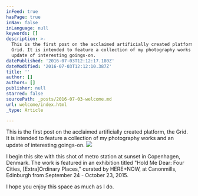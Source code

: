 ```yaml
---
inFeed: true
hasPage: true
inNav: false
inLanguage: null
keywords: []
description: >-
  This is the first post on the acclaimed artificially created platform, the
  Grid. It is intended to feature a collection of my photography works and an
  update of interesting goings-on.
datePublished: '2016-07-03T12:12:17.180Z'
dateModified: '2016-07-03T12:12:10.387Z'
title: ''
author: []
authors: []
publisher: null
starred: false
sourcePath: _posts/2016-07-03-welcome.md
url: welcome/index.html
_type: Article

---
```

This is the first post on the acclaimed artificially created platform, the Grid. It is intended to feature a collection of my photography works and an update of interesting goings-on.
![](https://the-grid-user-content.s3-us-west-2.amazonaws.com/1d425b09-2f4a-46de-b7fa-72e9ac74d96c.jpg)

I begin this site with this shot of metro station at sunset in Copenhagen, Denmark. The work is featured in an exhibition titled "Hold Me Dear: Four Cities, \[Extra\]Ordinary Places," curated by HERE+NOW, at Canonmills, Edinburgh from September 24 - October 23, 2015\.

I hope you enjoy this space as much as I do.
